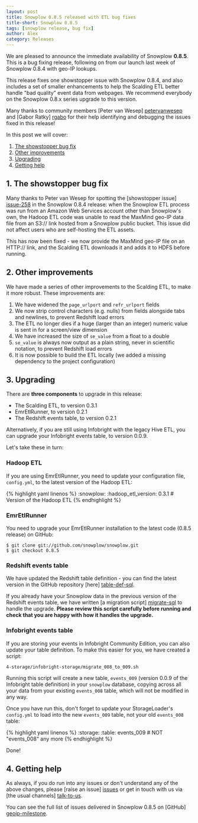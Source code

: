 ```yaml
---
layout: post
title: Snowplow 0.8.5 released with ETL bug fixes
title-short: Snowplow 0.8.5
tags: [snowplow release, bug fix]
author: Alex
category: Releases
---
```


We are pleased to announce the immediate availability of Snowplow **0.8.5**. This is a bug fixing release, following on from our launch last week of Snowplow 0.8.4 with geo-IP lookups.

This release fixes one showstopper issue with Snowplow 0.8.4, and also includes a set of smaller enhancements to help the Scalding ETL better handle "bad quality" event data from webpages. We recommend everybody on the Snowplow 0.8.x series upgrade to this version.

Many thanks to community members [Peter van Wesep] [petervanwesep] and [Gabor Ratky] [rgabo] for their help identifying and debugging the issues fixed in this release!

In this post we will cover:

1. [The showstopper bug fix](/blog/2013/05/24/snowplow-0.8.5-released-with-etl-bug-fixes#showstopper)
2. [Other improvements](/blog/2013/05/24/snowplow-0.8.5-released-with-etl-bug-fixes#other-improvements)
3. [Upgrading](/blog/2013/05/24/snowplow-0.8.5-released-with-etl-bug-fixes#upgrading)
4. [Getting help](/blog/2013/05/24/snowplow-0.8.5-released-with-etl-bug-fixes#help)

<!--more-->

<h2><a name="showstopper">1. The showstopper bug fix</a></h2>

Many thanks to Peter van Wesep for spotting the [showstopper issue] [issue-258] in the Snowplow 0.8.4 release: when the Snowplow ETL process was run from an Amazon Web Services account other than Snowplow's own, the Hadoop ETL code was unable to read the MaxMind geo-IP data file from an S3:// link hosted from a Snowplow public bucket. This issue did not affect users who are self-hosting the ETL assets.

This has now been fixed - we now provide the MaxMind geo-IP file on an HTTP:// link, and the Scalding ETL downloads it and adds it to HDFS before running.

<h2><a name="other-improvements">2. Other improvements</a></h2>

We have made a series of other improvements to the Scalding ETL, to make it more robust. These improvements are:

1. We have widened the `page_urlport` and `refr_urlport` fields
2. We now strip control characters (e.g. nulls) from fields alongside tabs and newlines, to prevent Redshift load errors
3. The ETL no longer dies if a huge (larger than an integer) numeric value is sent in for a screen/view dimension
4. We have increased the size of `se_value` from a float to a double
5. `se_value` is always now output as a plain string, never in scientific notation, to prevent Redshift load errors
6. It is now possible to build the ETL locally (we added a missing dependency to the project configuration)

<h2><a name="upgrading">3. Upgrading</a></h2>

There are **three components** to upgrade in this release:

* The Scalding ETL, to version 0.3.1
* EmrEtlRunner, to version 0.2.1
* The Redshift events table, to version 0.2.1

Alternatively, if you are still using Infobright with the legacy Hive ETL, you can upgrade your Infobright events table, to version 0.0.9.

Let's take these in turn:

### Hadoop ETL

If you are using EmrEtlRunner, you need to update your configuration file, `config.yml`, to the latest version of the Hadoop ETL:

{% highlight yaml linenos %}
:snowplow:
  :hadoop_etl_version: 0.3.1 # Version of the Hadoop ETL
{% endhighlight %}

### EmrEtlRunner

You need to upgrade your EmrEtlRunner installation to the latest code (0.8.5 release) on GitHub:

    $ git clone git://github.com/snowplow/snowplow.git
    $ git checkout 0.8.5

### Redshift events table

We have updated the Redshift table definition - you can find the latest version in the GitHub repository [here] [table-def-sql].

If you already have your Snowplow data in the previous version of the Redshift events table, we have written [a migration script] [migrate-sql] to handle the upgrade. **Please review this script carefully before running and check that you are happy with how it handles the upgrade.**

### Infobright events table

If you are storing your events in Infobright Community Edition, you can also update your table definition. To make this easier for you, we have created a script:

    4-storage/infobright-storage/migrate_008_to_009.sh

Running this script will create a new table, `events_009` (version 0.0.9 of the Infobright table definition) in your `snowplow` database, copying across all your data from your existing `events_008` table, which will not be modified in any way.

Once you have run this, don't forget to update your StorageLoader's `config.yml` to load into the new `events_009` table, not your old `events_008` table:

{% highlight yaml linenos %}
:storage:
  :table:    events_009 # NOT "events_008" any more
{% endhighlight %}

Done!

<h2><a name="help">4. Getting help</a></h2>

As always, if you do run into any issues or don't understand any of the above changes, please [raise an issue] [issues] or get in touch with us via [the usual channels] [talk-to-us].

You can see the full list of issues delivered in Snowplow 0.8.5 on [GitHub] [geoip-milestone].

[petervanwesep]: https://github.com/petervanwesep
[rgabo]: https://github.com/rgabo

[issue-258]: https://github.com/snowplow/snowplow/issues/258

[table-def-sql]: https://github.com/snowplow/snowplow/blob/master/4-storage/redshift-storage/sql/table-def.sql
[migrate-sql]: https://github.com/snowplow/snowplow/blob/master/4-storage/redshift-storage/sql/migrate_0.2.0_to_0.2.1.sql

[issues]: https://github.com/snowplow/snowplow/issues
[talk-to-us]: https://github.com/snowplow/snowplow/wiki/Talk-to-us
[geoip-milestone]: https://github.com/snowplow/snowplow/issues?milestone=24&page=1&state=closed
